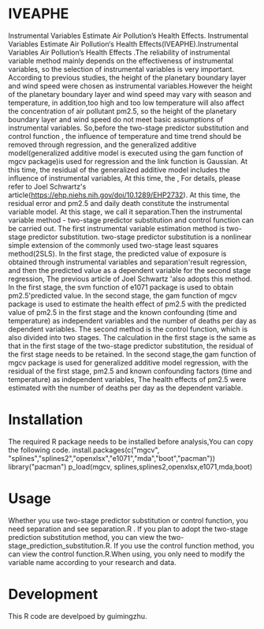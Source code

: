 # IVEAPHE
 Instrumental Variables Estimate Air Pollution’s Health Effects. Instrumental Variables Estimate Air Pollution‘s Health Effects(IVEAPHE).Instrumental Variables Air Pollution’s Health Effects .The reliability of instrumental variable method mainly depends on the effectiveness of instrumental variables, so the selection of instrumental variables is very important. According to previous studies, the height of the planetary boundary layer and wind speed were chosen as  instrumental  variables.However the height of the planetary boundary layer and wind speed may vary with season and temperature, in addition,too high and too low temperature will also affect the concentration of air pollutant pm2.5, so the height of the planetary boundary layer and wind speed do not meet  basic assumptions of instrumental variables. So,before the two-stage predictor substitution and control function , the influence of temperature and time trend should be removed through regression, and the generalized additive model(generalized additive model is executed using the gam function of mgcv package)is used for regression and the link function is Gaussian. At this time, the residual of the generalized additive model includes the influence of instrumental variables, At this time, the , For details, please refer to Joel Schwartz's article(https://ehp.niehs.nih.gov/doi/10.1289/EHP2732). At this time, the residual error and pm2.5 and daily death constitute the instrumental variable model. At this stage, we call it separation.Then the instrumental variable method - two-stage predictor substitution and control function can be carried out. 
The first instrumental variable estimation method is two-stage predictor substitution. two-stage predictor substitution is a nonlinear simple extension of the commonly used two-stage least squares method(2SLS). In the first stage, the predicted value of exposure is obtained through instrumental variables and separation'result regression, and then the predicted value as a dependent variable for the second stage regression, The previous article of Joel Schwartz 'also adopts this method. In the first stage, the svm function of e1071 package is used to obtain pm2.5'predicted value. In the second stage, the gam function of mgcv package is used to estimate the health effect of pm2.5 with the predicted value of pm2.5 in the first stage and the known confounding (time and temperature) as independent variables and the number of deaths per day as dependent variables.
The second method is the control function, which is also divided into two stages. The calculation in the first stage is the same as that in the first stage of the two-stage predictor substitution, the residual of the first stage needs to be retained. In the second stage,the gam function of mgcv package is used for generalized additive model regression, with the residual of the first stage, pm2.5 and known confounding factors (time and temperature) as independent variables, The health effects of pm2.5 were estimated with the number of deaths per day as the dependent variable.
# Installation
The required R package needs to be installed before analysis,You can copy the following code. 
install.packages(c("mgcv", "splines","splines2","openxlsx","e1071","mda","boot","pacman")) 
library("pacman") 
p_load(mgcv, splines,splines2,openxlsx,e1071,mda,boot)
# Usage
Whether you use two-stage predictor substitution or control function, you need separation and see separation.R . If you plan to adopt the two-stage prediction substitution method, you can view the two-stage_prediction_substitution.R. If you use the control function method, you can view the control function.R.When using, you only need to modify the variable name according to your research and data.
# Development
This R code are develpoed by guimingzhu.

